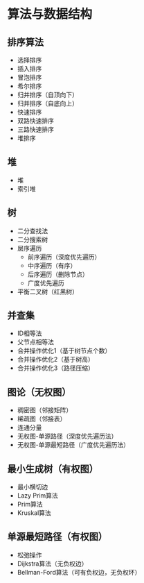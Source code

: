 # 算法与数据结构

## 排序算法
- 选择排序
- 插入排序
- 冒泡排序
- 希尔排序
- 归并排序（自顶向下）
- 归并排序（自底向上）
- 快速排序
- 双路快速排序
- 三路快速排序
- 堆排序

## 堆
- 堆
- 索引堆

## 树
- 二分查找法
- 二分搜索树
- 层序遍历
   - 前序遍历（深度优先遍历）
   - 中序遍历（有序）
   - 后序遍历（删除节点）
   - 广度优先遍历
- 平衡二叉树（红黑树）

## 并查集
- ID相等法
- 父节点相等法
- 合并操作优化1（基于树节点个数）
- 合并操作优化2（基于树高）
- 合并操作优化3（路径压缩）

## 图论（无权图）
- 稠密图（邻接矩阵）
- 稀疏图（邻接表）
- 连通分量
- 无权图-单源路径（深度优先遍历法）
- 无权图-单源最短路径（广度优先遍历法）

## 最小生成树（有权图）
- 最小横切边
- Lazy Prim算法
- Prim算法
- Kruskal算法

## 单源最短路径（有权图）
- 松弛操作
- Dijkstra算法（无负权边）
- Bellman-Ford算法（可有负权边，无负权环）
